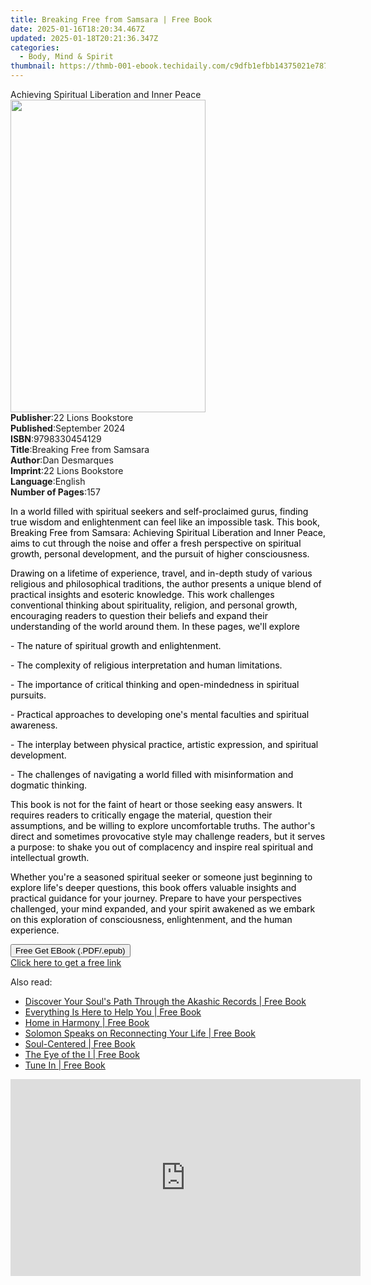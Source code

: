 ```yaml
---
title: Breaking Free from Samsara | Free Book
date: 2025-01-16T18:20:34.467Z
updated: 2025-01-18T20:21:36.347Z
categories:
  - Body, Mind & Spirit
thumbnail: https://thmb-001-ebook.techidaily.com/c9dfb1efbb14375021e78753044e04fd2e5a9c3c0acc3c61167be1202efd84aa.jpg
---
```

<main id="book-container">
  <div class="flex flex-col">
    <div class="book-brief flex-1 py-6 px-4 sm:p-6 md:py-10 md:px-8">
      <!-- brief-->
      <div class="book-brief-main">
        Achieving Spiritual Liberation and Inner Peace
      </div>
    </div>
    <div
      class="book-meta-info flex-1 grid gap-4 col-start-1 col-end-3 row-start-1 sm:mb-6 sm:grid-cols-4 lg:gap-6 lg:col-start-2 lg:row-end-6 lg:row-span-6 lg:mb-0"
    >
      <div
        class="book-meta-info-left place-content-center mt-4 p-4 text-sm leading-6 col-start-2 col-span-2 dark:text-slate-400"
      >
        <img
          class="w-full h-500 object-cover rounded-lg sm:h-255 sm:col-span-2 lg:col-span-full"
          src="https://img-001-ebook.techidaily.com/4da95d4384361ac7ecb9bd9031f461f98125c8f1e400a7cf067846e7e8627585.jpg"
          alt=""
          width="312"
          height="500"
        />
      </div>
      <div
        class="book-meta-info-right mt-2 col-start-1 row-start-2 col-span-3 self-center"
      >
        <!-- meta data  -->
        <div class="flex flex-col px-4 md:px-8">
          <div class="flex-1">
            <strong>Publisher</strong>:<span class="px-2"
              >22 Lions Bookstore</span
            >
          </div>
          <div class="flex-1">
            <strong>Published</strong>:<span class="px-2">September 2024</span>
          </div>
          <div class="flex-1">
            <strong>ISBN</strong>:<span class="px-2">9798330454129</span>
          </div>
          <div class="flex-1">
            <strong>Title</strong>:<span class="px-2"
              >Breaking Free from Samsara</span
            >
          </div>
          <div class="flex-1">
            <strong>Author</strong>:<span class="px-2">Dan Desmarques</span>
          </div>
          <div class="flex-1">
            <strong>Imprint</strong>:<span class="px-2"
              >22 Lions Bookstore</span
            >
          </div>
          <div class="flex-1">
            <strong>Language</strong>:<span class="px-2">English</span>
          </div>
          <div class="flex-1">
            <strong>Number of Pages</strong>:<span class="px-2">157</span>
          </div>
        </div>
      </div>
    </div>
    <div class="book-description flex-1 py-6 px-4 sm:p-6 md:py-10 md:px-8">
      <div class="book-description-main">
        <div accordion-content="" id="description">
          <p class="ql-align-justify">
            <span style="color: rgb(0, 0, 0)"
              >In a world filled with spiritual seekers and self-proclaimed
              gurus, finding true wisdom and enlightenment can feel like an
              impossible task. This book, Breaking Free from Samsara: Achieving
              Spiritual Liberation and Inner Peace, aims to cut through the
              noise and offer a fresh perspective on spiritual growth, personal
              development, and the pursuit of higher consciousness.</span
            >
          </p>
          <p class="ql-align-justify">
            <span style="color: rgb(0, 0, 0)"
              >Drawing on a lifetime of experience, travel, and in-depth study
              of various religious and philosophical traditions, the author
              presents a unique blend of practical insights and esoteric
              knowledge. This work challenges conventional thinking about
              spirituality, religion, and personal growth, encouraging readers
              to question their beliefs and expand their understanding of the
              world around them. In these pages, we'll explore</span
            >
          </p>
          <p class="ql-align-justify">
            <span style="color: rgb(0, 0, 0)"
              >- The nature of spiritual growth and enlightenment.</span
            >
          </p>
          <p class="ql-align-justify">
            <span style="color: rgb(0, 0, 0)"
              >- The complexity of religious interpretation and human
              limitations.</span
            >
          </p>
          <p class="ql-align-justify">
            <span style="color: rgb(0, 0, 0)"
              >- The importance of critical thinking and open-mindedness in
              spiritual pursuits.</span
            >
          </p>
          <p class="ql-align-justify">
            <span style="color: rgb(0, 0, 0)"
              >- Practical approaches to developing one's mental faculties and
              spiritual awareness.</span
            >
          </p>
          <p class="ql-align-justify">
            <span style="color: rgb(0, 0, 0)"
              >- The interplay between physical practice, artistic expression,
              and spiritual development.</span
            >
          </p>
          <p class="ql-align-justify">
            <span style="color: rgb(0, 0, 0)"
              >- The challenges of navigating a world filled with misinformation
              and dogmatic thinking.</span
            >
          </p>
          <p class="ql-align-justify">
            <span style="color: rgb(0, 0, 0)"
              >This book is not for the faint of heart or those seeking easy
              answers. It requires readers to critically engage the material,
              question their assumptions, and be willing to explore
              uncomfortable truths. The author's direct and sometimes
              provocative style may challenge readers, but it serves a purpose:
              to shake you out of complacency and inspire real spiritual and
              intellectual growth.</span
            >
          </p>
          <p class="ql-align-justify">
            <span style="color: rgb(0, 0, 0)"
              >Whether you're a seasoned spiritual seeker or someone just
              beginning to explore life's deeper questions, this book offers
              valuable insights and practical guidance for your journey. Prepare
              to have your perspectives challenged, your mind expanded, and your
              spirit awakened as we embark on this exploration of consciousness,
              enlightenment, and the human experience.</span
            >
          </p>
        </div>
        <div class="accordion-fader"></div>
      </div>
    </div>
    <div class="book-excerpts flex-1 py-6 px-4 sm:p-6 md:py-10 md:px-8"></div>
    <div
      class="book-about-author flex-1 py-6 px-4 sm:p-6 md:py-10 md:px-8"
    ></div>
    <div class="book-free-get flex-1 py-6 px-4 sm:p-6 md:py-10 md:px-8">
      <button
        id="btn-free-get"
        class="bg-blue-500 hover:bg-blue-700 text-white font-bold py-2 px-4 rounded"
      >
        Free Get EBook (.PDF/.epub)
      </button>
      <div id="countdown-display" class="px-2 text-lg mt-2"></div>
      <a
        id="free-link"
        class="hidden bg-blue-500 hover:bg-blue-700 text-white font-bold py-2 px-4 rounded"
        href="https://www.ebooks.com/en-us/book/211470866/breaking-free-from-samsara/dan-desmarques/"
        target="_blank"
        >Click here to get a free link</a
      >
    </div>
    <script>
      let countdownTime = 0;
      let countdownInterval = null;
      document
        .getElementById('btn-free-get')
        .addEventListener('click', startCountdown);
      function startCountdown() {
        countdownTime = new Date().getTime() + 60000 * 3;
        countdownInterval = setInterval(updateCountdown, 1000);
        document.getElementById('btn-free-get').disabled = true;
        document
          .getElementById('btn-free-get')
          .classList.add('bg-gray-500', 'cursor-not-allowed');
      }
      function updateCountdown() {
        let currentTime = new Date().getTime();
        let timeLeft = countdownTime - currentTime;
        let secondsLeft = Math.floor(timeLeft / 1000);
        document.getElementById('countdown-display').innerHTML =
          `Remaining time: ${secondsLeft} seconds.`;
        if (secondsLeft <= 0) {
          clearInterval(countdownInterval);
          document.getElementById('btn-free-get').classList.add('hidden');
          document.getElementById('free-link').classList.remove('hidden');
          document.getElementById('countdown-display').innerHTML = '';
        }
      }
    </script>
  </div>
</main>

<ins class="adsbygoogle"
      style="display:block"
      data-ad-client="ca-pub-7571918770474297"
      data-ad-slot="8358498916"
      data-ad-format="auto"
      data-full-width-responsive="true"></ins>
    

<span class="atpl-alsoreadstyle">Also read:</span>
<div><ul>
<li><a href="https://novels-ebooks.techidaily.com/96317627-9781401948146-discover-your-souls-path-through-the-akashic-records/"><u>Discover Your Soul's Path Through the Akashic Records | Free Book</u></a></li>
<li><a href="https://novels-ebooks.techidaily.com/96317634-9781401954963-everything-is-here-to-help-you/"><u>Everything Is Here to Help You | Free Book</u></a></li>
<li><a href="https://novels-ebooks.techidaily.com/96317607-9781401946975-home-in-harmony/"><u>Home in Harmony | Free Book</u></a></li>
<li><a href="https://novels-ebooks.techidaily.com/96317621-9781401943486-solomon-speaks-on-reconnecting-your-life/"><u>Solomon Speaks on Reconnecting Your Life | Free Book</u></a></li>
<li><a href="https://novels-ebooks.techidaily.com/96317608-9781401935870-soul-centered/"><u>Soul-Centered | Free Book</u></a></li>
<li><a href="https://novels-ebooks.techidaily.com/96317611-9781401945459-the-eye-of-the-i/"><u>The Eye of the I | Free Book</u></a></li>
<li><a href="https://novels-ebooks.techidaily.com/96317617-9781401944162-tune-in/"><u>Tune In | Free Book</u></a></li>
</ul></div>

<!-- affiliate ads begin -->
<iframe width="560" height="315" src="https://www.youtube.com/embed/grbt-5VvbuI?si=qnoirlmljslpqcQj" title="YouTube video player" frameborder="0" allow="accelerometer; autoplay; clipboard-write; encrypted-media; gyroscope; picture-in-picture; web-share" referrerpolicy="strict-origin-when-cross-origin" allowfullscreen></iframe>
<!-- affiliate ads end -->


